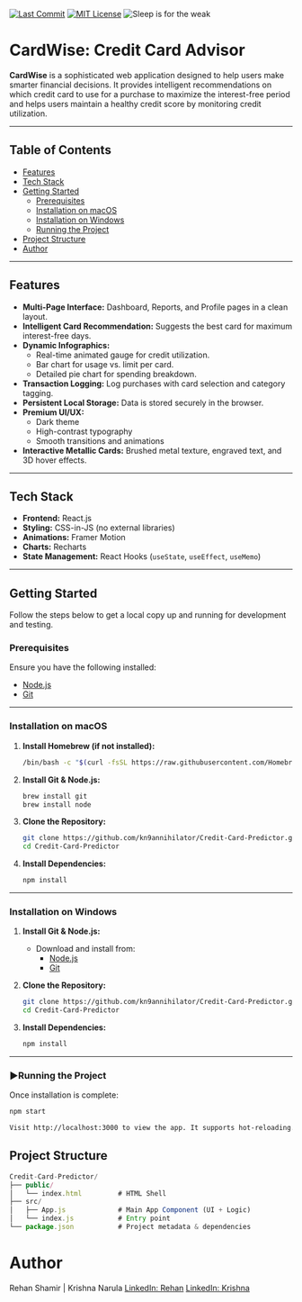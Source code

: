 [![Last Commit](https://img.shields.io/github/last-commit/kn9annihilator/Credit-Card-Predictor?style=flat-square)](https://github.com/kn9annihilator/Credit-Card-Predictor/commits/main)
[![MIT License](https://img.shields.io/badge/License-MIT-green.svg?style=flat-square)](LICENSE)
![Sleep is for the weak](https://img.shields.io/badge/Code%20Written%20At-2AM-red?style=flat-square)

# CardWise: Credit Card Advisor

**CardWise** is a sophisticated web application designed to help users make smarter financial decisions. It provides intelligent recommendations on which credit card to use for a purchase to maximize the interest-free period and helps users maintain a healthy credit score by monitoring credit utilization.

---

## Table of Contents

- [Features](#features)
- [Tech Stack](#tech-stack)
- [Getting Started](#getting-started)
  - [Prerequisites](#prerequisites)
  - [Installation on macOS](#installation-on-macos)
  - [Installation on Windows](#installation-on-windows)
  - [Running the Project](#running-the-project)
- [Project Structure](#project-structure)
- [Author](#author)

---

## Features

- **Multi-Page Interface:** Dashboard, Reports, and Profile pages in a clean layout.
- **Intelligent Card Recommendation:** Suggests the best card for maximum interest-free days.
- **Dynamic Infographics:**
  - Real-time animated gauge for credit utilization.
  - Bar chart for usage vs. limit per card.
  - Detailed pie chart for spending breakdown.
- **Transaction Logging:** Log purchases with card selection and category tagging.
- **Persistent Local Storage:** Data is stored securely in the browser.
- **Premium UI/UX:**
  - Dark theme
  - High-contrast typography
  - Smooth transitions and animations
- **Interactive Metallic Cards:** Brushed metal texture, engraved text, and 3D hover effects.

---

## Tech Stack

- **Frontend:** React.js
- **Styling:** CSS-in-JS (no external libraries)
- **Animations:** Framer Motion
- **Charts:** Recharts
- **State Management:** React Hooks (`useState`, `useEffect`, `useMemo`)

---

## Getting Started

Follow the steps below to get a local copy up and running for development and testing.

### Prerequisites

Ensure you have the following installed:

- [Node.js](https://nodejs.org/)
- [Git](https://git-scm.com/)

---

### Installation on macOS

1. **Install Homebrew (if not installed):**

    ```bash
    /bin/bash -c "$(curl -fsSL https://raw.githubusercontent.com/Homebrew/install/HEAD/install.sh)"
    ```

2. **Install Git & Node.js:**

    ```bash
    brew install git
    brew install node
    ```

3. **Clone the Repository:**

    ```bash
    git clone https://github.com/kn9annihilator/Credit-Card-Predictor.git
    cd Credit-Card-Predictor
    ```

4. **Install Dependencies:**

    ```bash
    npm install
    ```

---

### Installation on Windows

1. **Install Git & Node.js:**
   - Download and install from:
     - [Node.js](https://nodejs.org/)
     - [Git](https://git-scm.com/)

2. **Clone the Repository:**

    ```bash
    git clone https://github.com/kn9annihilator/Credit-Card-Predictor.git
    cd Credit-Card-Predictor
    ```

3. **Install Dependencies:**

    ```bash
    npm install
    ```

---

### ▶Running the Project

Once installation is complete:

```bash
npm start
```

```bash
Visit http://localhost:3000 to view the app. It supports hot-reloading.
```

## Project Structure
```js
Credit-Card-Predictor/
├── public/
│   └── index.html         # HTML Shell
├── src/
│   ├── App.js             # Main App Component (UI + Logic)
│   └── index.js           # Entry point
└── package.json           # Project metadata & dependencies
```

# Author
Rehan Shamir | Krishna Narula
[LinkedIn: Rehan](https://www.linkedin.com/in/rehan-shamir-b9a59a320/)
[LinkedIn: Krishna](https://www.linkedin.com/in/krishnanarula/)
